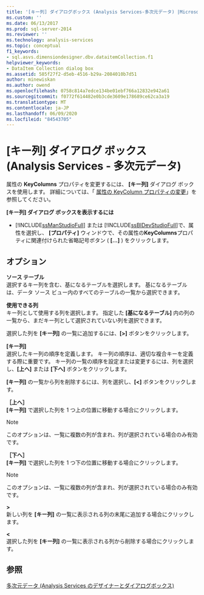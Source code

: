 ```yaml
---
title: '[キー列] ダイアログボックス (Analysis Services-多次元データ) |Microsoft Docs'
ms.custom: ''
ms.date: 06/13/2017
ms.prod: sql-server-2014
ms.reviewer: ''
ms.technology: analysis-services
ms.topic: conceptual
f1_keywords:
- sql.asvs.dimensiondesigner.dbv.dataitemCollection.f1
helpviewer_keywords:
- DataItem Collection dialog box
ms.assetid: 585f27f2-d5eb-4516-b29a-2084010b7d51
author: minewiskan
ms.author: owend
ms.openlocfilehash: 0758c814a7edce134be01ebf766a12832e942a61
ms.sourcegitcommit: f0772f614482e0b3cde3609e178689ce62ca3a19
ms.translationtype: MT
ms.contentlocale: ja-JP
ms.lasthandoff: 06/09/2020
ms.locfileid: "84543705"
---
```

# <a name="key-columns-dialog-box-analysis-services---multidimensional-data"></a>[キー列] ダイアログ ボックス (Analysis Services - 多次元データ)
  属性の **KeyColumns** プロパティを変更するには、 **[キー列]** ダイアログ ボックスを使用します。 詳細については、「 [属性の KeyColumn プロパティの変更](multidimensional-models/attribute-properties-modify-the-keycolumn-property.md)」を参照してください。  
  
 **[キー列] ダイアログ ボックスを表示するには**  
  
-   [!INCLUDE[ssManStudioFull](../includes/ssmanstudiofull-md.md)] または [!INCLUDE[ssBIDevStudioFull](../includes/ssbidevstudiofull-md.md)]で、属性を選択し、 **[プロパティ]** ウィンドウで、その属性の**KeyColumns**プロパティに関連付けられた省略記号ボタン ( **[...]** ) をクリックします。  
  
## <a name="options"></a>オプション  
 **ソース テーブル**  
 選択するキー列を含む、基になるテーブルを選択します。 基になるテーブルは、データ ソース ビュー内のすべてのテーブルの一覧から選択できます。  
  
 **使用できる列**  
 キー列として使用する列を選択します。 指定した **[基になるテーブル]** 内の列の一覧から、まだキー列として選択されていない列を選択できます。  
  
 選択した列を **[キー列]** の一覧に追加するには、**[>]** ボタンをクリックします。  
  
 **[キー列]**  
 選択したキー列の順序を定義します。 キー列の順序は、適切な複合キーを定義する際に重要です。 キー列の一覧の順序を設定または変更するには、列を選択し、**[上へ]** または **[下へ]** ボタンをクリックします。  
  
 **[キー列]** の一覧から列を削除するには、列を選択し、**[\<]** ボタンをクリックします。  
  
 **［上へ］**  
 **[キー列]** で選択した列を 1 つ上の位置に移動する場合にクリックします。  
  
> [!NOTE]  
>  このオプションは、一覧に複数の列が含まれ、列が選択されている場合のみ有効です。  
  
 **［下へ］**  
 **[キー列]** で選択した列を 1 つ下の位置に移動する場合にクリックします。  
  
> [!NOTE]  
>  このオプションは、一覧に複数の列が含まれ、列が選択されている場合のみ有効です。  
  
 **>**  
 新しい列を **[キー列]** の一覧に表示される列の末尾に追加する場合にクリックします。  
  
 **<**  
 選択した列を **[キー列]** の一覧に表示される列から削除する場合にクリックします。  
  
## <a name="see-also"></a>参照  
 [多次元データ &#40;Analysis Services のデザイナーとダイアログボックス&#41;](analysis-services-designers-and-dialog-boxes-multidimensional-data.md)  
  
  
